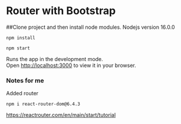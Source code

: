 # Router with Bootstrap

##Clone project and then install node modules. Nodejs version 16.0.0
```
npm install
```
```
npm start
```

Runs the app in the development mode.\
Open [http://localhost:3000](http://localhost:3000) to view it in your browser.

### Notes for me
Added router

```
npm i react-router-dom@6.4.3
```

https://reactrouter.com/en/main/start/tutorial

